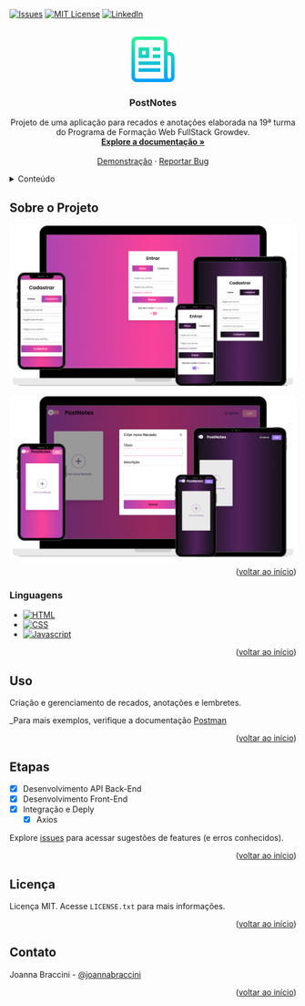 <a name="readme-top"></a>
  
[![Issues][issues-shield]][issues-url]
[![MIT License][license-shield]][license-url]
[![LinkedIn][linkedin-shield]][linkedin-url]


<!-- PROJECT LOGO -->
<br />
<div align="center">
  <a href="https://github.com/JoannaBraccini/FrontRecados">
    <img src="./assets/readme.png" alt="Logo" width="80" height="80">
  </a>

<h3 align="center">PostNotes</h3>

  <p align="center">
    Projeto de uma aplicação para recados e anotações elaborada na 19ª turma do Programa de Formação Web FullStack Growdev.
    <br />
    <a href="https://github.com/JoannaBraccini/FrontRecados"><strong>Explore a documentação »</strong></a>
    <br />
    <br />
    <a href="https://postnotes-recados.vercel.app/login.html">Demonstração</a>
    ·
    <a href="https://github.com/JoannaBraccini/FrontRecados/issues/new?labels=bug&template=bug-report---.md">Reportar Bug</a>
  </p>
</div>



<!-- TABLE OF CONTENTS -->
<details>
  <summary>Conteúdo</summary>
  <ol>
    <li>
      <a href="#sobre-o-projeto">Sobre o Projeto</a>
      <ul>
        <li><a href="#linguagens">Linguagens</a></li>
      </ul>
    </li>
    <li><a href="#uso">Uso</a></li>
    <li><a href="#etapas">Etapas</a></li>
    <li><a href="#licença">Licença</a></li>
    <li><a href="#contato">Contato</a></li>
  </ol>
</details>



<!-- ABOUT THE PROJECT -->
## Sobre o Projeto

![PostNotes Screen Shot][product-screenshot1]


![PostNotes Screen Shot][product-screenshot2]

<p align="right">(<a href="#readme-top">voltar ao início</a>)</p>



### Linguagens

* [![HTML][html]][HTML-url]
* [![CSS][css]][CSS-url]
* [![Javascript][Javascript]][Javascript-url]

<p align="right">(<a href="#readme-top">voltar ao início</a>)</p>



<!-- USAGE EXAMPLES -->
## Uso

Criação e gerenciamento de recados, anotações e lembretes.

_Para mais exemplos, verifique a documentação [Postman](https://documenter.getpostman.com/view/34248306/2sA3BrYqB5)

<p align="right">(<a href="#readme-top">voltar ao início</a>)</p>



<!-- ROADMAP -->
## Etapas

- [x] Desenvolvimento API Back-End
- [x] Desenvolvimento Front-End
- [x] Integração e Deply
    - [x] Axios

Explore [issues](https://github.com/JoannaBraccini/FrontRecados/issues) para acessar sugestões de features (e erros conhecidos).

<p align="right">(<a href="md#readme-top">voltar ao início</a>)</p>



<!-- LICENSE -->
## Licença

Licença MIT. Acesse `LICENSE.txt` para mais informações.

<p align="right">(<a href="#readme-top">voltar ao início</a>)</p>



<!-- CONTACT -->
## Contato

Joanna Braccini - [@joannabraccini]([https://twitter.com/twitter_handle](https://www.linkedin.com/in/joannabraccini/))


<p align="right">(<a href="#readme-top">voltar ao início</a>)</p>


[issues-shield]: https://img.shields.io/badge/-issues-black.svg?style=for-the-badge&logo=github&colorB=555
[issues-url]: https://github.com/JoannaBraccini/FrontRecados/issues
[license-shield]: https://img.shields.io/badge/license-E34F26.svg?style=for-the-badge
[license-url]: https://github.com/JoannaBraccini/FrontRecados/blob/main/LICENSE.txt
[linkedin-shield]: https://img.shields.io/badge/-LinkedIn-black.svg?style=for-the-badge&logo=linkedin&colorB=555
[linkedin-url]: https://linkedin.com/in/joannabraccini
[product-screenshot1]: ./assets/print1%20PostNotes.png
[product-screenshot2]: ./assets/print2%20PostNotes.png
[HTML]: https://img.shields.io/badge/HTML-E34F26
[HTML-url]: https://developer.mozilla.org/pt-BR/docs/learn/getting_started_with_the_web/html_basics
[CSS]: https://img.shields.io/badge/CSS-1572B6
[CSS-url]: https://developer.mozilla.org/pt-BR/docs/Web/CSS
[Javascript]: https://img.shields.io/badge/Javascript-F7DF1E
[Javascript-url]: https://developer.mozilla.org/pt-BR/docs/Web/JavaScript
